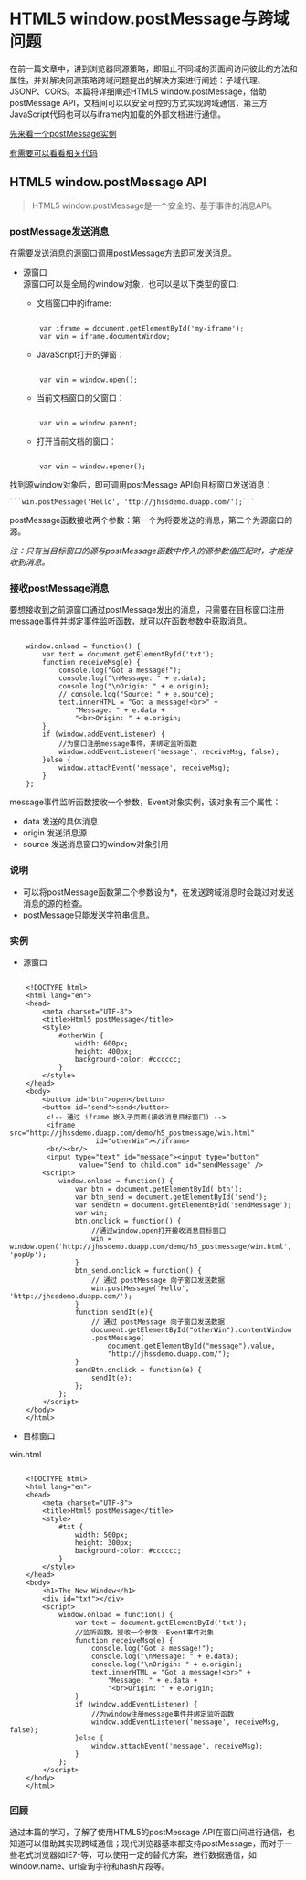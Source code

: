# HTML5 window.postMessage与跨域问题
在前一篇文章中，讲到浏览器同源策略，即阻止不同域的页面间访问彼此的方法和属性，并对解决同源策略跨域问题提出的解决方案进行阐述：子域代理、JSONP、CORS。本篇将详细阐述HTML5 window.postMessage，借助postMessage API，文档间可以以安全可控的方式实现跨域通信，第三方JavaScript代码也可以与iframe内加载的外部文档进行通信。

[先来看一个postMessage实例](http://jhssdemo.duapp.com/demo/h5_postmessage/index.html)

[有需要可以看看相关代码](https://github.com/codingplayboy/javascriptDemo/tree/master/html5/html5_message)

## HTML5 window.postMessage API

> HTML5 window.postMessage是一个安全的、基于事件的消息API。

### postMessage发送消息
在需要发送消息的源窗口调用postMessage方法即可发送消息。

- 源窗口   
源窗口可以是全局的window对象，也可以是以下类型的窗口:
    - 文档窗口中的iframe:
    
    ```

        var iframe = document.getElementById('my-iframe');
        var win = iframe.documentWindow;
    ```
    
    - JavaScript打开的弹窗：
    
    ```
    
        var win = window.open();
    ```
    
    - 当前文档窗口的父窗口：
    
    ```
    
        var win = window.parent;
    ```
    
    - 打开当前文档的窗口：
    
    ```
        
        var win = window.opener();
    ```

找到源window对象后，即可调用postMessage API向目标窗口发送消息：

    ```win.postMessage('Hello', 'ttp://jhssdemo.duapp.com/');```
    
postMessage函数接收两个参数：第一个为将要发送的消息，第二个为源窗口的源。

*注：只有当目标窗口的源与postMessage函数中传入的源参数值匹配时，才能接收到消息。*

### 接收postMessage消息
要想接收到之前源窗口通过postMessage发出的消息，只需要在目标窗口注册message事件并绑定事件监听函数，就可以在函数参数中获取消息。

```

    window.onload = function() {
		var text = document.getElementById('txt');	
		function receiveMsg(e) {
			console.log("Got a message!");
			console.log("\nMessage: " + e.data);
			console.log("\nOrigin: " + e.origin);
			// console.log("Source: " + e.source);
			text.innerHTML = "Got a message!<br>" +
				"Message: " + e.data +
				"<br>Origin: " + e.origin;
		}
		if (window.addEventListener) {
            //为窗口注册message事件，并绑定监听函数
			window.addEventListener('message', receiveMsg, false);
		}else {
			window.attachEvent('message', receiveMsg);
		}
	};
```

message事件监听函数接收一个参数，Event对象实例，该对象有三个属性：

- data   发送的具体消息
- origin  发送消息源
- source  发送消息窗口的window对象引用

### 说明

- 可以将postMessage函数第二个参数设为*，在发送跨域消息时会跳过对发送消息的源的检查。
- postMessage只能发送字符串信息。


### 实例

- 源窗口

```

    <!DOCTYPE html>
    <html lang="en">
    <head>
        <meta charset="UTF-8">
    	<title>Html5 postMessage</title>
    	<style>
    		#otherWin {
    			width: 600px;
    			height: 400px;
    			background-color: #cccccc;
    		}
    	</style>
    </head>
    <body>
    	<button id="btn">open</button>
    	<button id="send">send</button>
    	 <!-- 通过 iframe 嵌入子页面(接收消息目标窗口) --> 
    	 <iframe src="http://jhssdemo.duapp.com/demo/h5_postmessage/win.html" 
    				 id="otherWin"></iframe> 
    	 <br/><br/> 
    	 <input type="text" id="message"><input type="button" 
    			 value="Send to child.com" id="sendMessage" /> 
    	<script>
    		window.onload = function() {
    			var btn = document.getElementById('btn');
    			var btn_send = document.getElementById('send');
    			var sendBtn = document.getElementById('sendMessage');
    			var win;
    			btn.onclick = function() {
                    //通过window.open打开接收消息目标窗口
    				win = window.open('http://jhssdemo.duapp.com/demo/h5_postmessage/win.html', 'popUp');
    			}
    			btn_send.onclick = function() {	
    				// 通过 postMessage 向子窗口发送数据		
    				win.postMessage('Hello', 'http://jhssdemo.duapp.com/');
    			}
    			function sendIt(e){ 
    		 		// 通过 postMessage 向子窗口发送数据
    		 		document.getElementById("otherWin").contentWindow 
    			 	.postMessage( 
    				 	document.getElementById("message").value, 
    					"http://jhssdemo.duapp.com/"); 
    			} 
    			sendBtn.onclick = function(e) {
    				sendIt(e);
    			};
    		};
    	</script>
    </body>
    </html>
```

- 目标窗口

win.html
```

    <!DOCTYPE html>
    <html lang="en">
    <head>
        <meta charset="UTF-8">
    	<title>Html5 postMessage</title>
    	<style>
    		#txt {
    			width: 500px;
    			height: 300px;
    			background-color: #cccccc;
    		}
    	</style>
    </head>
    <body>
    	<h1>The New Window</h1>
    	<div id="txt"></div>
    	<script>		
    		window.onload = function() {
    			var text = document.getElementById('txt');  
                //监听函数，接收一个参数--Event事件对象
    			function receiveMsg(e) {
    				console.log("Got a message!");
    				console.log("\nMessage: " + e.data);
    				console.log("\nOrigin: " + e.origin);
    				text.innerHTML = "Got a message!<br>" +
    					"Message: " + e.data +
    					"<br>Origin: " + e.origin;
    			}
    			if (window.addEventListener) {
                    //为window注册message事件并绑定监听函数
    				window.addEventListener('message', receiveMsg, false);
    			}else {
    				window.attachEvent('message', receiveMsg);
    			}
    		};
    	</script>
    </body>
    </html>
```

### 回顾
通过本篇的学习，了解了使用HTML5的postMessage API在窗口间进行通信，也知道可以借助其实现跨域通信；现代浏览器基本都支持postMessage，而对于一些老式浏览器如IE7-等，可以使用一定的替代方案，进行数据通信，如window.name、url查询字符和hash片段等。
